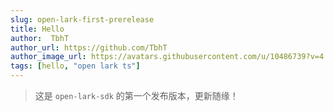 ```yaml
---
slug: open-lark-first-prerelease
title: Hello
author:  TbhT
author_url: https://github.com/TbhT
author_image_url: https://avatars.githubusercontent.com/u/10486739?v=4
tags: [hello, "open lark ts"]
---
```


> 这是 `open-lark-sdk` 的第一个发布版本，更新随缘！